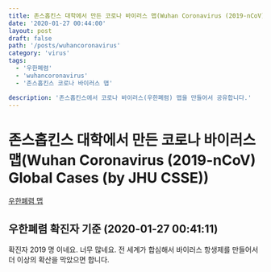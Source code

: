 ```yaml
---
title: 존스홉킨스 대학에서 만든 코로나 바이러스 맵(Wuhan Coronavirus (2019-nCoV) Global Cases (by JHU CSSE))
date: '2020-01-27 00:44:00'
layout: post
draft: false
path: '/posts/wuhancoronavirus'
category: 'virus'
tags:
  - '우한폐렴'
  - 'wuhancoronavirus'
  - '존스홉킨스 코로나 바이러스 맵'

description: '존스홉킨스에서 코로나 바이러스(우한폐렴) 맵을 만들어서 공유합니다.'
---
```


# 존스홉킨스 대학에서 만든 코로나 바이러스 맵(Wuhan Coronavirus (2019-nCoV) Global Cases (by JHU CSSE))

[우한폐렴 맵](https://gisanddata.maps.arcgis.com/apps/opsdashboard/index.html?fbclid=IwAR3eKUPo-GlJCspMkKxWZ6p0pfuw2rJgUTCThvoF4rK4vYc3JchAnwb7U8Q#/bda7594740fd40299423467b48e9ecf6)

## 우한폐렴 확진자 기준 (2020-01-27 00:41:11)

확진자 2019 명 이네요. 너무 많네요. 전 세계가 합심해서 바이러스 항생제를 만들어서 더 이상의 확산을 막았으면 합니다.
